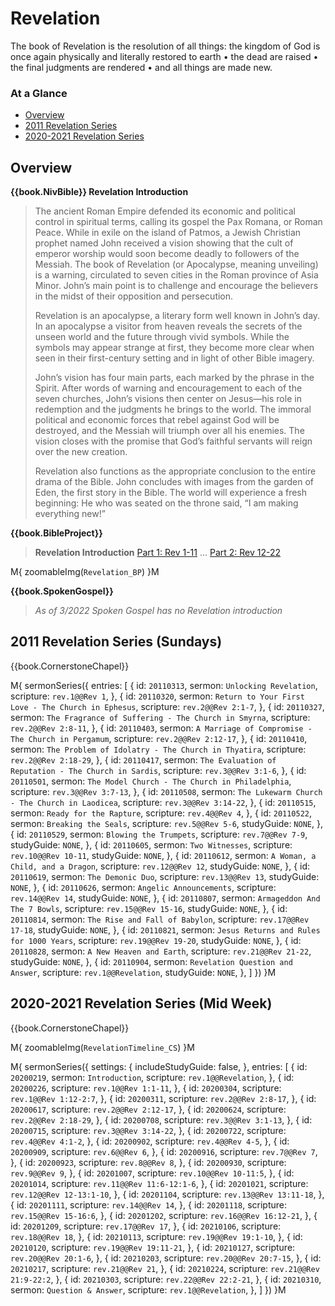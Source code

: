 # Revelation

The book of Revelation is the resolution of all things: the kingdom of
God is once again physically and literally restored to earth &bull;
the dead are raised &bull; the final judgments are rendered &bull; and
all things are made new.


### At a Glance

- [Overview](#overview)
- [2011 Revelation Series](#2011-revelation-series-sundays)
- [2020-2021 Revelation Series](#2020-2021-revelation-series-mid-week)


## Overview


**{{book.NivBible}} Revelation Introduction**

> The ancient Roman Empire defended its economic and political control
> in spiritual terms, calling its gospel the Pax Romana, or Roman
> Peace. While in exile on the island of Patmos, a Jewish Christian
> prophet named John received a vision showing that the cult of emperor
> worship would soon become deadly to followers of the Messiah. The book
> of Revelation (or Apocalypse, meaning unveiling) is a warning,
> circulated to seven cities in the Roman province of Asia Minor. John’s
> main point is to challenge and encourage the believers in the midst of
> their opposition and persecution.
> 
> Revelation is an apocalypse, a literary form well known in John’s
> day. In an apocalypse a visitor from heaven reveals the secrets of the
> unseen world and the future through vivid symbols. While the symbols
> may appear strange at first, they become more clear when seen in their
> first-century setting and in light of other Bible imagery.
> 
> John’s vision has four main parts, each marked by the phrase in the
> Spirit. After words of warning and encouragement to each of the seven
> churches, John’s visions then center on Jesus—his role in redemption
> and the judgments he brings to the world. The immoral political and
> economic forces that rebel against God will be destroyed, and the
> Messiah will triumph over all his enemies. The vision closes with the
> promise that God’s faithful servants will reign over the new creation.
> 
> Revelation also functions as the appropriate conclusion to the entire
> drama of the Bible. John concludes with images from the garden of
> Eden, the first story in the Bible. The world will experience a fresh
> beginning: He who was seated on the throne said, “I am making
> everything new!”


**{{book.BibleProject}}**

> **Revelation Introduction**
> [Part 1: Rev 1-11](https://bibleproject.com/explore/video/revelation-1-11/) ...
> [Part 2: Rev 12-22](https://bibleproject.com/explore/video/revelation-12-22/)

M{ zoomableImg(`Revelation_BP`) }M


<!-- NOTE:  layout for "cell phone" responsive show/hide -->

**{{book.SpokenGospel}}**

> _As of 3/2022 Spoken Gospel has no Revelation introduction_


## 2011 Revelation Series (Sundays)

{{book.CornerstoneChapel}}

M{ sermonSeries({
  entries: [
    { id: `20110313`, sermon: `Unlocking Revelation`,                                scripture: `rev.1@@Rev 1`,       },
    { id: `20110320`, sermon: `Return to Your First Love - The Church in Ephesus`,   scripture: `rev.2@@Rev 2:1-7`,   },
    { id: `20110327`, sermon: `The Fragrance of Suffering - The Church in Smyrna`,   scripture: `rev.2@@Rev 2:8-11`,  },
    { id: `20110403`, sermon: `A Marriage of Compromise - The Church in Pergamum`,   scripture: `rev.2@@Rev 2:12-17`, },
    { id: `20110410`, sermon: `The Problem of Idolatry - The Church in Thyatira`,    scripture: `rev.2@@Rev 2:18-29`, },
    { id: `20110417`, sermon: `The Evaluation of Reputation - The Church in Sardis`, scripture: `rev.3@@Rev 3:1-6`,   },
    { id: `20110501`, sermon: `The Model Church - The Church in Philadelphia`,       scripture: `rev.3@@Rev 3:7-13`,  },
    { id: `20110508`, sermon: `The Lukewarm Church - The Church in Laodicea`,        scripture: `rev.3@@Rev 3:14-22`, },
    { id: `20110515`, sermon: `Ready for the Rapture`,                               scripture: `rev.4@@Rev 4`,       },
    { id: `20110522`, sermon: `Breaking the Seals`,                                  scripture: `rev.5@@Rev 5-6`,     studyGuide: `NONE`, },
    { id: `20110529`, sermon: `Blowing the Trumpets`,                                scripture: `rev.7@@Rev 7-9`,     studyGuide: `NONE`, },
    { id: `20110605`, sermon: `Two Witnesses`,                                       scripture: `rev.10@@Rev 10-11`,  studyGuide: `NONE`, },
    { id: `20110612`, sermon: `A Woman, a Child, and a Dragon`,                      scripture: `rev.12@@Rev 12`,     studyGuide: `NONE`, },
    { id: `20110619`, sermon: `The Demonic Duo`,                                     scripture: `rev.13@@Rev 13`,     studyGuide: `NONE`, },
    { id: `20110626`, sermon: `Angelic Announcements`,                               scripture: `rev.14@@Rev 14`,     studyGuide: `NONE`, },
    { id: `20110807`, sermon: `Armageddon And The 7 Bowls`,                          scripture: `rev.15@@Rev 15-16`,  studyGuide: `NONE`, },
    { id: `20110814`, sermon: `The Rise and Fall of Babylon`,                        scripture: `rev.17@@Rev 17-18`,  studyGuide: `NONE`, },
    { id: `20110821`, sermon: `Jesus Returns and Rules for 1000 Years`,              scripture: `rev.19@@Rev 19-20`,  studyGuide: `NONE`, },
    { id: `20110828`, sermon: `A New Heaven and Earth`,                              scripture: `rev.21@@Rev 21-22`,  studyGuide: `NONE`, },
    { id: `20110904`, sermon: `Revelation Question and Answer`,                      scripture: `rev.1@@Revelation`,  studyGuide: `NONE`, },
  ]
}) }M


## 2020-2021 Revelation Series (Mid Week)

{{book.CornerstoneChapel}}

M{ zoomableImg(`RevelationTimeline_CS`) }M

M{ sermonSeries({
  settings: {
    includeStudyGuide: false,
  },
  entries: [
    { id: `20200219`, sermon: `Introduction`,      scripture: `rev.1@@Revelation`,       },
    { id: `20200226`,                              scripture: `rev.1@@Rev 1:1-11`,       },
    { id: `20200304`,                              scripture: `rev.1@@Rev 1:12-2:7`,     },
    { id: `20200311`,                              scripture: `rev.2@@Rev 2:8-17`,       },
    { id: `20200617`,                              scripture: `rev.2@@Rev 2:12-17`,      },
    { id: `20200624`,                              scripture: `rev.2@@Rev 2:18-29`,      },
    { id: `20200708`,                              scripture: `rev.3@@Rev 3:1-13`,       },
    { id: `20200715`,                              scripture: `rev.3@@Rev 3:14-22`,      },
    { id: `20200722`,                              scripture: `rev.4@@Rev 4:1-2`,        },
    { id: `20200902`,                              scripture: `rev.4@@Rev 4-5`,          },
    { id: `20200909`,                              scripture: `rev.6@@Rev 6`,            },
    { id: `20200916`,                              scripture: `rev.7@@Rev 7`,            },
    { id: `20200923`,                              scripture: `rev.8@@Rev 8`,            },
    { id: `20200930`,                              scripture: `rev.9@@Rev 9`,            },
    { id: `20201007`,                              scripture: `rev.10@@Rev 10-11:5`,     },
    { id: `20201014`,                              scripture: `rev.11@@Rev 11:6-12:1-6`, },
    { id: `20201021`,                              scripture: `rev.12@@Rev 12-13:1-10`,  },
    { id: `20201104`,                              scripture: `rev.13@@Rev 13:11-18`,    },
    { id: `20201111`,                              scripture: `rev.14@@Rev 14`,          },
    { id: `20201118`,                              scripture: `rev.15@@Rev 15-16:6`,     },
    { id: `20201202`,                              scripture: `rev.16@@Rev 16:12-21`,    },
    { id: `20201209`,                              scripture: `rev.17@@Rev 17`,          },
    { id: `20210106`,                              scripture: `rev.18@@Rev 18`,          },
    { id: `20210113`,                              scripture: `rev.19@@Rev 19:1-10`,     },
    { id: `20210120`,                              scripture: `rev.19@@Rev 19:11-21`,    },
    { id: `20210127`,                              scripture: `rev.20@@Rev 20:1-6`,      },
    { id: `20210203`,                              scripture: `rev.20@@Rev 20:7-15`,     },
    { id: `20210217`,                              scripture: `rev.21@@Rev 21`,          },
    { id: `20210224`,                              scripture: `rev.21@@Rev 21:9-22:2`,   },
    { id: `20210303`,                              scripture: `rev.22@@Rev 22:2-21`,     },
    { id: `20210310`, sermon: `Question & Answer`, scripture: `rev.1@@Revelation`,       },
  ]
}) }M
